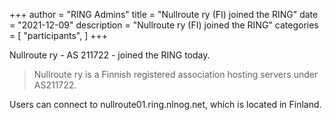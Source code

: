 +++
author = "RING Admins"
title = "Nullroute ry (FI) joined the RING"
date = "2021-12-09"
description = "Nullroute ry (FI) joined the RING"
categories = [
    "participants",
]
+++

Nullroute ry - AS 211722 - joined the RING today.

> Nullroute ry is a Finnish registered association hosting servers under AS211722.

Users can connect to nullroute01.ring.nlnog.net, which is located in Finland.
